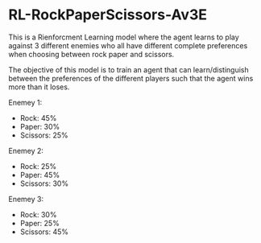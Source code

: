 # RL-RockPaperScissors-Av3E
This is a Rienforcment Learning model where the agent learns to play against 3 different enemies who all have different complete preferences when choosing between rock paper and scissors. 

The objective of this model is to train an agent that can learn/distinguish between the preferences of the different players such that the agent wins more than it loses. 

Enemey 1:
- Rock: 45%
- Paper: 30%
- Scissors: 25%

Enemey 2:
- Rock: 25%
- Paper: 45%
- Scissors: 30%

Enemey 3:
- Rock: 30%
- Paper: 25%
- Scissors: 45%
